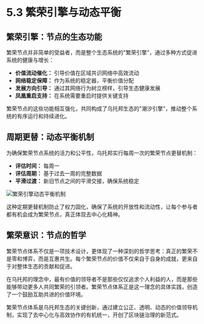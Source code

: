 # 5.3 繁荣引擎与动态平衡

## 繁荣引擎：节点的生态功能

繁荣节点并非简单的受益者，而是整个生态系统的"繁荣引擎"，通过多种方式促进系统的健康与增长：

* **价值流动催化：** 引导价值在区域共识网络中高效流动
* **网络稳定保障：** 作为系统的稳定器，平衡价值分配
* **发展方向引导：** 通过其网络行为树立榜样，引导生态健康发展
* **凤凰重启支持：** 在系统需要重启时提供关键支持

繁荣节点的这些功能相互强化，共同构成了乌托邦生态的"潮汐引擎"，推动整个系统的有序运行和持续进化。

## 周期更替：动态平衡机制

为确保繁荣节点系统的活力和公平性，乌托邦实行每周一次的繁荣节点更替机制：

* **评估时间：** 每周一
* **评估周期：** 基于过去一周的完整数据
* **平滑过渡：** 新旧节点之间的平滑交接，确保系统稳定

![繁荣引擎动态平衡机制](/images/图14.svg)

这种定期更替机制防止了权力固化，确保了系统的开放性和流动性，让每个参与者都有机会成为繁荣节点，真正体现去中心化精神。

## 繁荣意识：节点的哲学

繁荣节点体系不仅是一项技术设计，更体现了一种深刻的哲学思考：真正的繁荣不是零和博弈，而是互惠共生。每个繁荣节点的价值不仅来自于自身的成就，更来自于对整体生态的贡献和促进。

在乌托邦的理念中，最有价值的领导者不是那些仅仅追求个人利益的人，而是那些能够带动更多人共同繁荣的引领者。繁荣节点体系正是这一理念的具体实践，创造了一个鼓励互助共进的价值环境。

繁荣节点体系是乌托邦生态的关键创新，通过建立公正、透明、动态的价值领导机制，实现了去中心化与高效协作的有机统一，开创了区块链治理的新范式。

